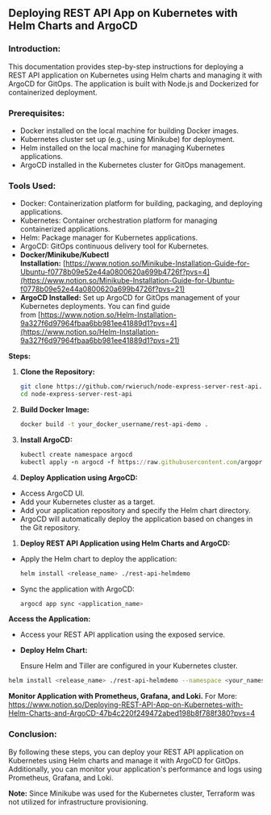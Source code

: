 ## **Deploying REST API App on Kubernetes with Helm Charts and ArgoCD**

### **Introduction:**

This documentation provides step-by-step instructions for deploying a REST API application on Kubernetes using Helm charts and managing it with ArgoCD for GitOps. The application is built with Node.js and Dockerized for containerized deployment.

### **Prerequisites:**

- Docker installed on the local machine for building Docker images.
- Kubernetes cluster set up (e.g., using Minikube) for deployment.
- Helm installed on the local machine for managing Kubernetes applications.
- ArgoCD installed in the Kubernetes cluster for GitOps management.

### **Tools Used:**

- Docker: Containerization platform for building, packaging, and deploying applications.
- Kubernetes: Container orchestration platform for managing containerized applications.
- Helm: Package manager for Kubernetes applications.
- ArgoCD: GitOps continuous delivery tool for Kubernetes.
- **Docker/Minikube/Kubectl Installation:** [https://www.notion.so/Minikube-Installation-Guide-for-Ubuntu-f0778b09e52e44a0800620a699b4726f?pvs=4](https://www.notion.so/Minikube-Installation-Guide-for-Ubuntu-f0778b09e52e44a0800620a699b4726f?pvs=21)
- **ArgoCD Installed:** Set up ArgoCD for GitOps management of your Kubernetes deployments. You can find guide from [https://www.notion.so/Helm-Installation-9a327f6d97964fbaa6bb981ee41889d1?pvs=4](https://www.notion.so/Helm-Installation-9a327f6d97964fbaa6bb981ee41889d1?pvs=21)

**Steps:**

1. **Clone the Repository:**
    
    ```bash
    git clone https://github.com/rwieruch/node-express-server-rest-api.git
    cd node-express-server-rest-api
    
    ```
    
2. **Build Docker Image:**
    
    ```bash
    docker build -t your_docker_username/rest-api-demo .
    
    ```
    
3. **Install ArgoCD:**
    
    ```ruby
    kubectl create namespace argocd
    kubectl apply -n argocd -f https://raw.githubusercontent.com/argoproj/argo-cd/stable/
    ```
    
4. **Deploy Application using ArgoCD:**
- Access ArgoCD UI.
- Add your Kubernetes cluster as a target.
- Add your application repository and specify the Helm chart directory.
- ArgoCD will automatically deploy the application based on changes in the Git repository.
1. **Deploy REST API Application using Helm Charts and ArgoCD:**
- Apply the Helm chart to deploy the application:
    
    ```bash
    helm install <release_name> ./rest-api-helmdemo
    
    ```
    
- Sync the application with ArgoCD:
    
    ```bash
    argocd app sync <application_name>
    
    ```
    

**Access the Application:**

- Access your REST API application using the exposed service.
- **Deploy Helm Chart:**
    
    Ensure Helm and Tiller are configured in your Kubernetes cluster.
    

```bash
helm install <release_name> ./rest-api-helmdemo --namespace <your_namespace>

```

**Monitor Application with Prometheus, Grafana, and Loki.**
For More: https://www.notion.so/Deploying-REST-API-App-on-Kubernetes-with-Helm-Charts-and-ArgoCD-47b4c220f249472abed198b8f788f380?pvs=4

### **Conclusion:**

By following these steps, you can deploy your REST API application on Kubernetes using Helm charts and manage it with ArgoCD for GitOps. Additionally, you can monitor your application's performance and logs using Prometheus, Grafana, and Loki.

**Note:** Since Minikube was used for the Kubernetes cluster, Terraform was not utilized for infrastructure provisioning.
